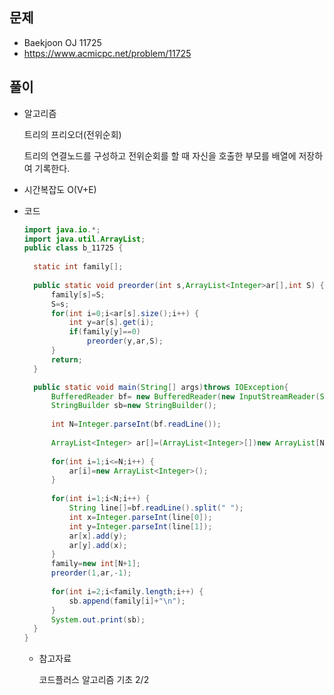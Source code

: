 문제
-----

+ Baekjoon OJ 11725
+ https://www.acmicpc.net/problem/11725

풀이 
------

+ 알고리즘

  트리의 프리오더(전위순회)

  트리의 연결노드를 구성하고 전위순회를 할 때 자신을 호출한 부모를 배열에 저장하여 기록한다.

   

+ 시간복잡도 O(V+E) 

  

+ 코드

  ``` java
  import java.io.*;
  import java.util.ArrayList;
  public class b_11725 {
  	
  	static int family[];
  	
  	public static void preorder(int s,ArrayList<Integer>ar[],int S) {
  		family[s]=S;
  		S=s;
  		for(int i=0;i<ar[s].size();i++) {
  			int y=ar[s].get(i);
  			if(family[y]==0)
  				preorder(y,ar,S);
  		}
  		return;
  	}
  
  	public static void main(String[] args)throws IOException{
  		BufferedReader bf= new BufferedReader(new InputStreamReader(System.in));
  		StringBuilder sb=new StringBuilder();
  		
  		int N=Integer.parseInt(bf.readLine());
  		
  		ArrayList<Integer> ar[]=(ArrayList<Integer>[])new ArrayList[N+1];
  		
  		for(int i=1;i<=N;i++) {
  			ar[i]=new ArrayList<Integer>();
  		}
  		
  		for(int i=1;i<N;i++) {
  			String line[]=bf.readLine().split(" ");
  			int x=Integer.parseInt(line[0]);
  			int y=Integer.parseInt(line[1]);
  			ar[x].add(y);
  			ar[y].add(x);
  		}
  		family=new int[N+1];
  		preorder(1,ar,-1);
  		
  		for(int i=2;i<family.length;i++) {
  			sb.append(family[i]+"\n");
  		}
  		System.out.print(sb);
  	}
  }
  
  ```

  

  + 참고자료

    코드플러스 알고리즘 기초 2/2